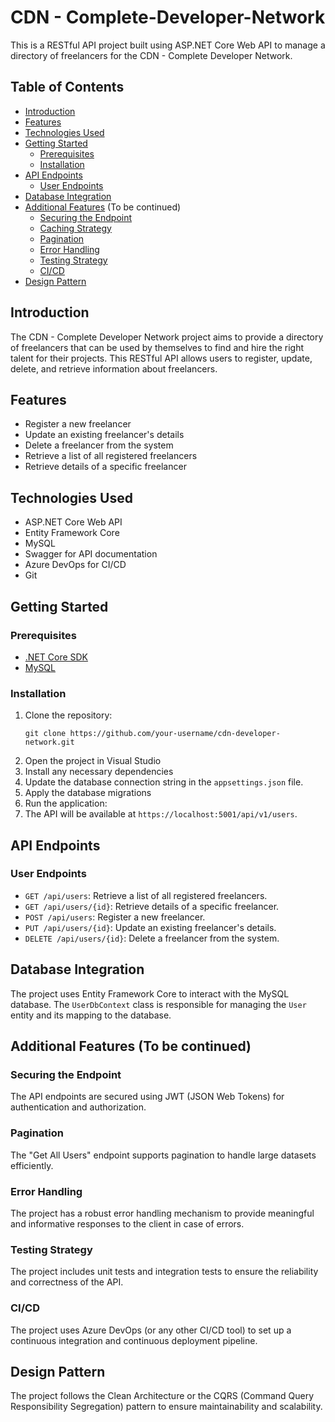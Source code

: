 # CDN - Complete-Developer-Network

This is a RESTful API project built using ASP.NET Core Web API to manage a directory of freelancers for the CDN - Complete Developer Network.

## Table of Contents
- [Introduction](#introduction)
- [Features](#features)
- [Technologies Used](#technologies-used)
- [Getting Started](#getting-started)
  - [Prerequisites](#prerequisites)
  - [Installation](#installation)
- [API Endpoints](#api-endpoints)
  - [User Endpoints](#user-endpoints)
- [Database Integration](#database-integration)
- [Additional Features](#additional-features) (To be continued)
  - [Securing the Endpoint](#securing-the-endpoint)
  - [Caching Strategy](#caching-strategy)
  - [Pagination](#pagination)
  - [Error Handling](#error-handling)
  - [Testing Strategy](#testing-strategy)
  - [CI/CD](#ci-cd)
- [Design Pattern](#design-pattern)

## Introduction
The CDN - Complete Developer Network project aims to provide a directory of freelancers that can be used by themselves to find and hire the right talent for their projects. This RESTful API allows users to register, update, delete, and retrieve information about freelancers.

## Features
- Register a new freelancer
- Update an existing freelancer's details
- Delete a freelancer from the system
- Retrieve a list of all registered freelancers
- Retrieve details of a specific freelancer

## Technologies Used
- ASP.NET Core Web API
- Entity Framework Core
- MySQL 
- Swagger for API documentation
- Azure DevOps for CI/CD
- Git

## Getting Started

### Prerequisites
- [.NET Core SDK](https://dotnet.microsoft.com/download)
- [MySQL](https://www.mysql.com/downloads/) 

### Installation
1. Clone the repository:
   ```
   git clone https://github.com/your-username/cdn-developer-network.git
   ```
2. Open the project in Visual Studio
3. Install any necessary dependencies
4. Update the database connection string in the `appsettings.json` file.
5. Apply the database migrations
6. Run the application:
7. The API will be available at `https://localhost:5001/api/v1/users`.

## API Endpoints

### User Endpoints
- `GET /api/users`: Retrieve a list of all registered freelancers.
- `GET /api/users/{id}`: Retrieve details of a specific freelancer.
- `POST /api/users`: Register a new freelancer.
- `PUT /api/users/{id}`: Update an existing freelancer's details.
- `DELETE /api/users/{id}`: Delete a freelancer from the system.

## Database Integration
The project uses Entity Framework Core to interact with the MySQL database. The `UserDbContext` class is responsible for managing the `User` entity and its mapping to the database.

## Additional Features (To be continued)

### Securing the Endpoint
The API endpoints are secured using JWT (JSON Web Tokens) for authentication and authorization.

### Pagination
The "Get All Users" endpoint supports pagination to handle large datasets efficiently.

### Error Handling
The project has a robust error handling mechanism to provide meaningful and informative responses to the client in case of errors.

### Testing Strategy
The project includes unit tests and integration tests to ensure the reliability and correctness of the API.

### CI/CD
The project uses Azure DevOps (or any other CI/CD tool) to set up a continuous integration and continuous deployment pipeline.

## Design Pattern
The project follows the Clean Architecture or the CQRS (Command Query Responsibility Segregation) pattern to ensure maintainability and scalability.
